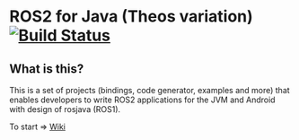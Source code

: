 ROS2 for Java (Theos variation) [![Build Status](https://travis-ci.org/ros2java/ros2_java.svg?branch=master)](https://travis-ci.org/ros2java/ros2_java)
=============

What is this?
-------------

This is a set of projects (bindings, code generator, examples and more) that enables developers to write ROS2
applications for the JVM and Android with design of rosjava (ROS1).

To start => [Wiki](https://github.com/Theosakamg/ros2_java/wiki)
